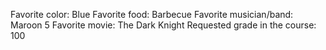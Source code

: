 Favorite color: Blue
Favorite food: Barbecue
Favorite musician/band: Maroon 5
Favorite movie: The Dark Knight
Requested grade in the course: 100
